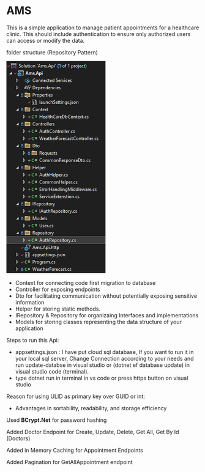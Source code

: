 # AMS
This is a simple application to manage patient appointments for a healthcare
clinic. This should include authentication to ensure only authorized users can access or
modify the data.


folder structure (Repository Pattern)

![Folder Structure](image.png)
* Context for connecting code first migration to database
* Controller for exposing endpoints
* Dto for facilitating communication without potentially exposing sensitive information
* Helper for storing static methods.
* IRepository & Repository for organizaing Interfaces and implementations
* Models for storing classes representing the data structure of your application

Steps to run this Api:
* appsettings.json : I have put cloud sql database, If you want to run it in your local sql server, Change Connection according to your needs and run update-databse in visual studio or (dotnet ef database update) in visual studio code (terminal).
* type dotnet run in terminal in vs code or press https button on visual studio

Reason for using ULID as primary key over GUID or int:
* Advantages in sortability, readability, and storage efficiency

Used **BCrypt.Net** for password hashing

Added Doctor Endpoint for Create, Update, Delete, Get All, Get By Id (Doctors)

Added in Memory Caching for Appointment Endpoints

Added Pagination for GetAllAppointment endpoint